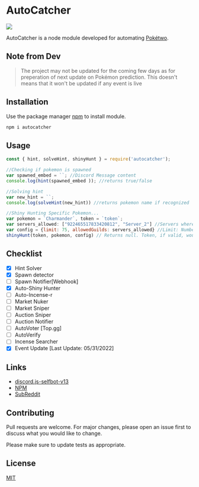 # AutoCatcher
[![](https://img.shields.io/npm/v/discord.js.svg)](https://www.npmjs.com/package/autocatcher)

AutoCatcher is a node module developed for automating [Pokétwo](https://poketwo.net/).
## **Note from Dev**
> The project may not be updated for the coming few days as for preperation of next update on Pokémon prediction. This doesn't means that it won't be updated if any event is live
## Installation

Use the package manager [npm](https://www.npmjs.com/package/autocatcher) to install module.

```bash
npm i autocatcher
```

## Usage

```javascript
const { hint, solveHint, shinyHunt } = require('autocatcher');

//Checking if pokemon is spawned
var spawned_embed = ``; //Discord Message content
console.log(hint(spawned_embed )); //returns true/false

//Solving hint
var new_hint = ``;
console.log(solveHint(new_hint)) //returns pokemon name if recognized

//Shiny Hunting Specific Pokemon...
var pokemon = `Charmander`, token = `token`;
var servers_allowed: ["922465517833420812", "Server_2"] //Servers where it should catch
var config = {limit: 75, allowedGuilds: servers_allowed} //Limit: Number at which it should stop catching.
shinyHunt(token, pokemon, config) // Returns null. Token, if valid, would be online and catching.
```
## Checklist

- [x] Hint Solver
- [x] Spawn detector
- [ ] Spawn Notifier[Webhook]
- [x] Auto-Shiny Hunter
- [ ] Auto-Incense-r
- [ ] Market Nuker
- [ ] Market Sniper
- [ ] Auction Sniper
- [ ] Auction Notifier
- [ ] AutoVoter [Top.gg]
- [ ] AutoVerify
- [ ] Incense Searcher
- [x] Event Update [Last Update: 05/31/2022]
 
## Links
- [discord.js-selfbot-v13](https://github.com/aiko-chan-ai/discord.js-selfbot-v13)
- [NPM](https://www.npmjs.com/package/autocatcher)
- [SubReddit](https://www.reddit.com/r/PokeBots/)
## Contributing
Pull requests are welcome. For major changes, please open an issue first to discuss what you would like to change.

Please make sure to update tests as appropriate.

## License
[MIT](https://choosealicense.com/licenses/mit/)
